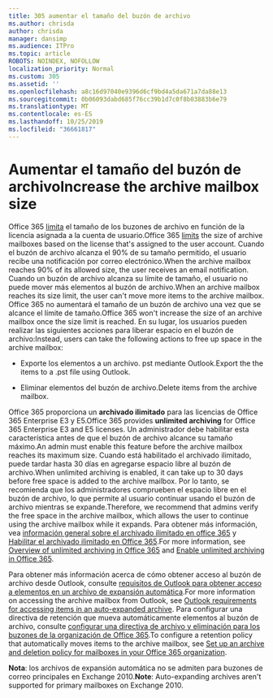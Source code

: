 ```yaml
---
title: 305 aumentar el tamaño del buzón de archivo
ms.author: chrisda
author: chrisda
manager: dansimp
ms.audience: ITPro
ms.topic: article
ROBOTS: NOINDEX, NOFOLLOW
localization_priority: Normal
ms.custom: 305
ms.assetid: ''
ms.openlocfilehash: a8c16d97040e9396d6cf9bd4a5da671a7da88e13
ms.sourcegitcommit: 0b06093dabd685f76cc39b1d7c0f8b03883b6e79
ms.translationtype: MT
ms.contentlocale: es-ES
ms.lasthandoff: 10/25/2019
ms.locfileid: "36661817"
---
```

# <a name="increase-the-archive-mailbox-size"></a><span data-ttu-id="d4f4e-102">Aumentar el tamaño del buzón de archivo</span><span class="sxs-lookup"><span data-stu-id="d4f4e-102">Increase the archive mailbox size</span></span>

<span data-ttu-id="d4f4e-103">Office 365 [limita](https://docs.microsoft.com/office365/servicedescriptions/exchange-online-service-description/exchange-online-limits#mailbox-storage-limits) el tamaño de los buzones de archivo en función de la licencia asignada a la cuenta de usuario.</span><span class="sxs-lookup"><span data-stu-id="d4f4e-103">Office 365 [limits](https://docs.microsoft.com/office365/servicedescriptions/exchange-online-service-description/exchange-online-limits#mailbox-storage-limits) the size of archive mailboxes based on the license that's assigned to the user account.</span></span> <span data-ttu-id="d4f4e-104">Cuando el buzón de archivo alcanza el 90% de su tamaño permitido, el usuario recibe una notificación por correo electrónico.</span><span class="sxs-lookup"><span data-stu-id="d4f4e-104">When the archive mailbox reaches 90% of its allowed size, the user receives an email notification.</span></span> <span data-ttu-id="d4f4e-105">Cuando un buzón de archivo alcanza su límite de tamaño, el usuario no puede mover más elementos al buzón de archivo.</span><span class="sxs-lookup"><span data-stu-id="d4f4e-105">When an archive mailbox reaches its size limit, the user can't move more items to the archive mailbox.</span></span> <span data-ttu-id="d4f4e-106">Office 365 no aumentará el tamaño de un buzón de archivo una vez que se alcance el límite de tamaño.</span><span class="sxs-lookup"><span data-stu-id="d4f4e-106">Office 365 won't increase the size of an archive mailbox once the size limit is reached.</span></span> <span data-ttu-id="d4f4e-107">En su lugar, los usuarios pueden realizar las siguientes acciones para liberar espacio en el buzón de archivo:</span><span class="sxs-lookup"><span data-stu-id="d4f4e-107">Instead, users can take the following actions to free up space in the archive mailbox:</span></span>

- <span data-ttu-id="d4f4e-108">Exporte los elementos a un archivo. pst mediante Outlook.</span><span class="sxs-lookup"><span data-stu-id="d4f4e-108">Export the the items to a .pst file using Outlook.</span></span>

- <span data-ttu-id="d4f4e-109">Eliminar elementos del buzón de archivo.</span><span class="sxs-lookup"><span data-stu-id="d4f4e-109">Delete items from the archive mailbox.</span></span>

<span data-ttu-id="d4f4e-110">Office 365 proporciona un **archivado ilimitado** para las licencias de Office 365 Enterprise E3 y E5.</span><span class="sxs-lookup"><span data-stu-id="d4f4e-110">Office 365 provides **unlimited archiving** for Office 365 Enterprise E3 and E5 licenses.</span></span> <span data-ttu-id="d4f4e-111">Un administrador debe habilitar esta característica antes de que el buzón de archivo alcance su tamaño máximo.</span><span class="sxs-lookup"><span data-stu-id="d4f4e-111">An admin must enable this feature before the archive mailbox reaches its maximum size.</span></span> <span data-ttu-id="d4f4e-112">Cuando está habilitado el archivado ilimitado, puede tardar hasta 30 días en agregarse espacio libre al buzón de archivo.</span><span class="sxs-lookup"><span data-stu-id="d4f4e-112">When unlimited archiving is enabled, it can take up to 30 days before free space is added to the archive mailbox.</span></span> <span data-ttu-id="d4f4e-113">Por lo tanto, se recomienda que los administradores comprueben el espacio libre en el buzón de archivo, lo que permite al usuario continuar usando el buzón de archivo mientras se expande.</span><span class="sxs-lookup"><span data-stu-id="d4f4e-113">Therefore, we recommend that admins verify the free space in the archive mailbox, which allows the user to continue using the archive mailbox while it expands.</span></span> <span data-ttu-id="d4f4e-114">Para obtener más información, vea [información general sobre el archivado ilimitado en office 365](https://docs.microsoft.com/office365/securitycompliance/unlimited-archiving) y [Habilitar el archivado ilimitado en Office 365](https://docs.microsoft.com/office365/securitycompliance/enable-unlimited-archiving).</span><span class="sxs-lookup"><span data-stu-id="d4f4e-114">For more information, see [Overview of unlimited archiving in Office 365](https://docs.microsoft.com/office365/securitycompliance/unlimited-archiving) and [Enable unlimited archiving in Office 365](https://docs.microsoft.com/office365/securitycompliance/enable-unlimited-archiving).</span></span>

<span data-ttu-id="d4f4e-115">Para obtener más información acerca de cómo obtener acceso al buzón de archivo desde Outlook, consulte [requisitos de Outlook para obtener acceso a elementos en un archivo de expansión automática](https://docs.microsoft.com/office365/securitycompliance/unlimited-archiving#outlook-requirements-for-accessing-items-in-an-auto-expanded-archive).</span><span class="sxs-lookup"><span data-stu-id="d4f4e-115">For more information on accessing the archive mailbox from Outlook, see [Outlook requirements for accessing items in an auto-expanded archive](https://docs.microsoft.com/office365/securitycompliance/unlimited-archiving#outlook-requirements-for-accessing-items-in-an-auto-expanded-archive).</span></span> <span data-ttu-id="d4f4e-116">Para configurar una directiva de retención que mueva automáticamente elementos al buzón de archivo, consulte [configurar una directiva de archivo y eliminación para los buzones de la organización de Office 365](https://docs.microsoft.com/office365/securitycompliance/set-up-an-archive-and-deletion-policy-for-mailboxes).</span><span class="sxs-lookup"><span data-stu-id="d4f4e-116">To configure a retention policy that automatically moves items to the archive mailbox, see [Set up an archive and deletion policy for mailboxes in your Office 365 organization](https://docs.microsoft.com/office365/securitycompliance/set-up-an-archive-and-deletion-policy-for-mailboxes).</span></span>

<span data-ttu-id="d4f4e-117">**Nota**: los archivos de expansión automática no se admiten para buzones de correo principales en Exchange 2010.</span><span class="sxs-lookup"><span data-stu-id="d4f4e-117">**Note**: Auto-expanding archives aren't supported for primary mailboxes on Exchange 2010.</span></span>
